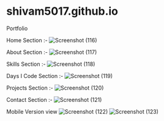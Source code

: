 # shivam5017.github.io
Portfolio 

Home Section :- 
![Screenshot (116)](https://user-images.githubusercontent.com/110033165/222106022-385129e1-65c5-445d-a8a7-920eda1dfa4f.png)


About Section :-
![Screenshot (117)](https://user-images.githubusercontent.com/110033165/222106128-fe72ba1a-65ea-4686-936f-8cd28a73efd9.png)


Skills Section :- 
![Screenshot (118)](https://user-images.githubusercontent.com/110033165/222106197-43d043cb-0751-464f-983f-7712a61c346f.png)

Days I Code Section :- 
![Screenshot (119)](https://user-images.githubusercontent.com/110033165/222106316-c51509da-f274-4ee2-9d3f-3c8bc60cc3ea.png)

Projects Section :-
![Screenshot (120)](https://user-images.githubusercontent.com/110033165/222106375-8e870d40-408a-4681-b440-44baf54107e6.png)

Contact Section :-
![Screenshot (121)](https://user-images.githubusercontent.com/110033165/222106435-66dc5cfe-a7a8-40fb-a6bb-51d32a4024b5.png)

Mobile Version view
![Screenshot (122)](https://user-images.githubusercontent.com/110033165/222106537-80c76dec-5cbb-4fc3-a560-5f88d6b241fc.png)
![Screenshot (123)](https://user-images.githubusercontent.com/110033165/222106576-8435f067-e847-4faa-b5f9-911613b46ef8.png)
